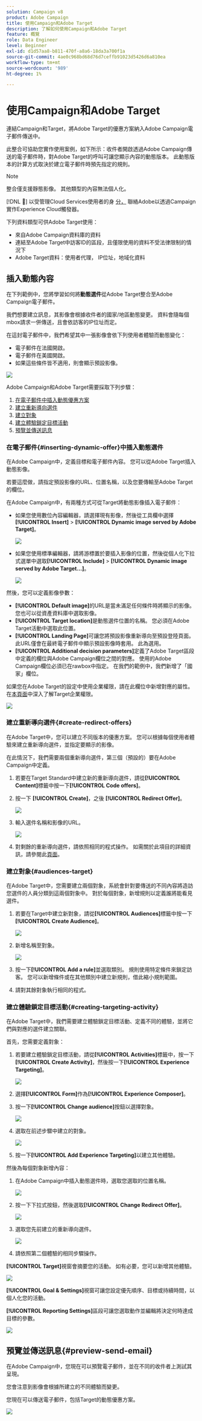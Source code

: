 ```yaml
---
solution: Campaign v8
product: Adobe Campaign
title: 使用Campaign和Adobe Target
description: 了解如何使用Campaign和Adobe Target
feature: 概覽
role: Data Engineer
level: Beginner
exl-id: d1d57aa8-b811-470f-a8a6-18da3a700f1a
source-git-commit: 4ae0c968bd68d76d7ceffb91023d5426d6a810ea
workflow-type: tm+mt
source-wordcount: '989'
ht-degree: 1%

---
```


# 使用Campaign和Adobe Target

連結Campaign和Target，將Adobe Target的優惠方案納入Adobe Campaign電子郵件傳送中。

此整合可協助您實作使用案例，如下所示：收件者開啟透過Adobe Campaign傳送的電子郵件時，對Adobe Target的呼叫可讓您顯示內容的動態版本。 此動態版本的計算方式取決於建立電子郵件時預先指定的規則。

>[!NOTE]
>整合僅支援靜態影像。 其他類型的內容無法個人化。

[!DNL :speech_balloon:] 以受管理Cloud Services使用者的身 [分，](../start/campaign-faq.md#support) 聯絡Adobe以透過Campaign實作Experience Cloud觸發器。

下列資料類型可供Adobe Target使用：

* 來自Adobe Campaign資料庫的資料
* 連結至Adobe Target中訪客ID的區段，且僅限使用的資料不受法律限制的情況下
* Adobe Target資料：使用者代理， IP位址，地域化資料

## 插入動態內容

在下列範例中，您將學習如何將&#x200B;**動態選件**&#x200B;從Adobe Target整合至Adobe Campaign電子郵件。

我們想要建立訊息，其影像會根據收件者的國家/地區動態變更。 資料會隨每個mbox請求一併傳送，且會依訪客的IP位址而定。

在這封電子郵件中，我們希望其中一張影像會依下列使用者體驗而動態變化：

* 電子郵件在法國開啟。
* 電子郵件在美國開啟。
* 如果這些條件皆不適用，則會顯示預設影像。

![](assets/target_4.png)

Adobe Campaign和Adobe Target需要採取下列步驟：

1. [在電子郵件中插入動態優惠方案](#inserting-dynamic-offer)
1. [建立重新導向選件](#create-redirect-offers)
1. [建立對象](#audiences-target)
1. [建立體驗鎖定目標活動](#creating-targeting-activity)
1. [預覽並傳送訊息](#preview-send-email)

### 在電子郵件{#inserting-dynamic-offer}中插入動態選件

在Adobe Campaign中，定義目標和電子郵件內容。 您可以從Adobe Target插入動態影像。

若要這麼做，請指定預設影像的URL、位置名稱，以及您要傳輸至Adobe Target的欄位。

在Adobe Campaign中，有兩種方式可從Target將動態影像插入電子郵件：

* 如果您使用數位內容編輯器，請選擇現有影像，然後從工具欄中選擇&#x200B;**[!UICONTROL Insert]** > **[!UICONTROL Dynamic image served by Adobe Target]**。

   ![](assets/target_5.png)

* 如果您使用標準編輯器，請將游標置於要插入影像的位置，然後從個人化下拉式選單中選取&#x200B;**[!UICONTROL Include]** > **[!UICONTROL Dynamic image served by Adobe Target...]**。

   ![](assets/target_12.png)

然後，您可以定義影像參數：

* **[!UICONTROL Default image]**&#x200B;的URL是當未滿足任何條件時將顯示的影像。 您也可以從資產資料庫中選取影像。
* **[!UICONTROL Target location]**&#x200B;是動態選件位置的名稱。 您必須在Adobe Target活動中選取此位置。
* **[!UICONTROL Landing Page]**&#x200B;可讓您將預設影像重新導向至預設登陸頁面。 此URL僅會在最終電子郵件中顯示預設影像時套用。 此為選用。
* **[!UICONTROL Additional decision parameters]**&#x200B;定義了Adobe Target區段中定義的欄位與Adobe Campaign欄位之間的對應。 使用的Adobe Campaign欄位必須已在rawbox中指定。 在我們的範例中，我們新增了「國家」欄位。

如果您在Adobe Target的設定中使用企業權限，請在此欄位中新增對應的屬性。 在[本頁面](https://experienceleague.adobe.com/docs/target/using/administer/manage-users/enterprise/properties-overview.html?lang=en#administer)中深入了解Target企業權限。

![](assets/target_13.png)

### 建立重新導向選件{#create-redirect-offers}

在Adobe Target中，您可以建立不同版本的優惠方案。 您可以根據每個使用者體驗來建立重新導向選件，並指定要顯示的影像。

在此情況下，我們需要兩個重新導向選件，第三個（預設的）要在Adobe Campaign中定義。

1. 若要在Target Standard中建立新的重新導向選件，請從&#x200B;**[!UICONTROL Content]**&#x200B;標籤中按一下&#x200B;**[!UICONTROL Code offers]**。

1. 按一下 **[!UICONTROL Create]**，之後 **[!UICONTROL Redirect Offer]**。

   ![](assets/target_9.png)

1. 輸入選件名稱和影像的URL。

   ![](assets/target_6.png)

1. 對剩餘的重新導向選件，請依照相同的程式操作。 如需關於此項目的詳細資訊，請參閱此[頁面](https://experienceleague.adobe.com/docs/target/using/experiences/offers/offer-redirect.html?lang=en#experiences)。

### 建立對象{#audiences-target}

在Adobe Target中，您需要建立兩個對象，系統會針對要傳送的不同內容將造訪您選件的人員分類到這兩個對象中。 對於每個對象，新增規則以定義誰將能看見選件。

1. 若要在Target中建立新對象，請從&#x200B;**[!UICONTROL Audiences]**&#x200B;標籤中按一下&#x200B;**[!UICONTROL Create Audience]**。

   ![](assets/audiences_1.png)

1. 新增名稱至對象。

   ![](assets/audiences_2.png)

1. 按一下&#x200B;**[!UICONTROL Add a rule]**&#x200B;並選取類別。 規則使用特定條件來鎖定訪客。 您可以新增條件或在其他類別中建立新規則，借此縮小規則範圍。

1. 請對其餘對象執行相同的程式。

### 建立體驗鎖定目標活動{#creating-targeting-activity}

在Adobe Target中，我們需要建立體驗鎖定目標活動、定義不同的體驗，並將它們與對應的選件建立關聯。

首先，您需要定義對象：

1. 若要建立體驗鎖定目標活動，請從&#x200B;**[!UICONTROL Activities]**&#x200B;標籤中，按一下&#x200B;**[!UICONTROL Create Activity]**，然後按一下&#x200B;**[!UICONTROL Experience Targeting]**。

   ![](assets/target_10.png)

1. 選擇&#x200B;**[!UICONTROL Form]**&#x200B;作為&#x200B;**[!UICONTROL Experience Composer]**。

1. 按一下&#x200B;**[!UICONTROL Change audience]**&#x200B;按鈕以選擇對象。

   ![](assets/target_10_2.png)

1. 選取在前述步驟中建立的對象。

   ![](assets/target_10_3.png)

1. 按一下&#x200B;**[!UICONTROL Add Experience Targeting]**&#x200B;以建立其他體驗。

然後為每個對象新增內容：

1. 在Adobe Campaign中插入動態選件時，選取您選取的位置名稱。

   ![](assets/target_15.png)

1. 按一下下拉式按鈕，然後選取&#x200B;**[!UICONTROL Change Redirect Offer]**。

   ![](assets/target_content.png)

1. 選取您先前建立的重新導向選件。

   ![](assets/target_content_2.png)

1. 請依照第二個體驗的相同步驟操作。

**[!UICONTROL Target]**&#x200B;視窗會摘要您的活動。 如有必要，您可以新增其他體驗。

![](assets/target_experience.png)

**[!UICONTROL Goal & Settings]**&#x200B;視窗可讓您設定優先順序、目標或持續時間，以個人化您的活動。

**[!UICONTROL Reporting Settings]**&#x200B;區段可讓您選取動作並編輯將決定何時達成目標的參數。

![](assets/target_experience_2.png)

## 預覽並傳送訊息{#preview-send-email}

在Adobe Campaign中，您現在可以預覽電子郵件，並在不同的收件者上測試其呈現。

您會注意到影像會根據所建立的不同體驗而變更。

您現在可以傳送電子郵件，包括Target的動態優惠方案。

![](assets/target_20.png)
